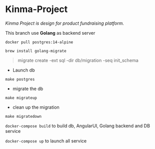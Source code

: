 # Kinma-Project
*Kinma Project is design for product fundraising platform.*

This branch use **Golang** as backend server


`docker pull postgres:14-alpine`

`brew install golang-migrate`
> migrate create -ext sql -dir db/migration -seq init_schema
- Launch db
 ```
make postgres
```
- migrate the db
```
make migrateup
```
- clean up the migration
```
make migratedown
```


`docker-compose build` to build db, AngularUI, Golang backend and DB service

`docker-compose up` to launch all service
